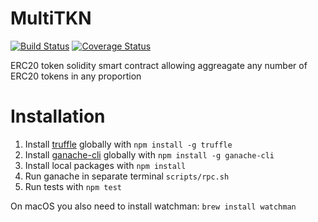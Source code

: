 # MultiTKN

[![Build Status](https://travis-ci.org/MultiTKN/MultiTKN.svg?branch=master)](https://travis-ci.org/MultiTKN/MultiTKN)
[![Coverage Status](https://coveralls.io/repos/github/MultiTKN/MultiTKN/badge.svg)](https://coveralls.io/github/MultiTKN/MultiTKN)

ERC20 token solidity smart contract allowing aggreagate any number of ERC20 tokens in any proportion

# Installation

1. Install [truffle](http://truffleframework.com) globally with `npm install -g truffle`
2. Install [ganache-cli](https://github.com/trufflesuite/ganache-cli) globally with `npm install -g ganache-cli`
3. Install local packages with `npm install`
4. Run ganache in separate terminal `scripts/rpc.sh`
5. Run tests with `npm test`

On macOS you also need to install watchman: `brew install watchman`
